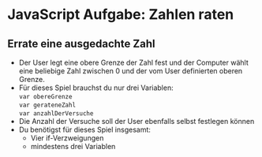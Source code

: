 # JavaScript Aufgabe: Zahlen raten

## Errate eine ausgedachte Zahl
- Der User legt eine obere Grenze der Zahl fest und der Computer wählt eine beliebige Zahl zwischen 0 und der vom User definierten oberen Grenze.
- Für dieses Spiel brauchst du nur drei Variablen:<br>
`var obereGrenze`<br>
`var gerateneZahl`<br>
`var anzahlDerVersuche`<br>
- Die Anzahl der Versuche soll der User ebenfalls selbst festlegen können
- Du benötigst für dieses Spiel insgesamt:
  - Vier if-Verzweigungen
  - mindestens drei Variablen
